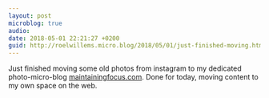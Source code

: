 ```yaml
---
layout: post
microblog: true
audio: 
date: 2018-05-01 22:21:27 +0200
guid: http://roelwillems.micro.blog/2018/05/01/just-finished-moving.html
---
```

Just finished moving some old photos from instagram to my dedicated photo-micro-blog [maintainingfocus.com](http://maintainingfocus.com). Done for today, moving content to my own space on the web.

